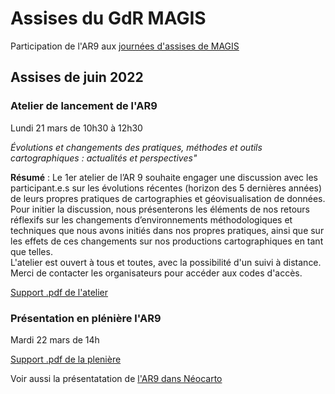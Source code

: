 # Assises du GdR MAGIS
Participation de l'AR9 aux [journées d'assises de MAGIS](https://journeesmagis.sciencesconf.org/resource/page/id/7)

## Assises de juin 2022 </br>

### Atelier de lancement de l'AR9 </br>
Lundi 21 mars de 10h30 à 12h30

_Évolutions et changements des pratiques, méthodes et outils cartographiques : actualités et perspectives"_

**Résumé** : Le 1er atelier de l’AR 9 souhaite engager une discussion avec les participant.e.s sur les évolutions récentes (horizon des 5 dernières années) de leurs propres pratiques de cartographies et géovisualisation de données. Pour initier la discussion, nous présenterons les éléments de nos retours réflexifs sur les changements d’environnements méthodologiques et techniques que nous avons initiés dans nos propres pratiques, ainsi que sur les effets de ces changements sur nos productions cartographiques en tant que telles.</br>
L'atelier est ouvert à tous et toutes, avec la possibilité d'un suivi à distance. 
Merci de contacter les organisateurs pour accéder aux codes d'accès.

[Support .pdf de l'atelier](https://github.com/magisAR9/Assises/blob/main/prez/GdR_MAGIS_Atelier_AR9.pdf)

### Présentation en plénière l'AR9 </br>
Mardi 22 mars de 14h

[Support .pdf de la plenière](https://github.com/magisAR9/Assises/blob/main/prez/GdR_MAGIS_Presentation_AR9.pdf)

Voir aussi la présentatation de [l'AR9 dans Néocarto](https://neocarto.hypotheses.org/14464)
